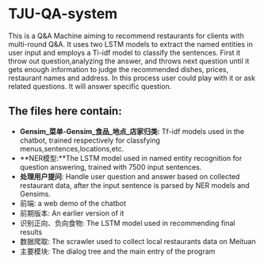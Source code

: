 # TJU-QA-system  
This is a Q&A Machine aiming to recommend restaurants for clients with multi-round Q&A. It uses two LSTM models to extract the named entities in user input and employs a Ti-idf model to classify the sentences. First it throw out question,analyzing the answer, and throws next question until it gets enough information to judge the recommended dishes, prices, restaurant names and address. In this process user could play with it or ask related questions. It will answer specific question.  
## The files here contain:  
+ **Gensim_菜单-Gensim_食品_地点_店家归类:** Tf-idf models used in the chatbot, trained respectively for classfying menus,sentences,locations,etc.  
+ **NER模型:**The LSTM model used in named entity recognition for question answering, trained with 7500 input sentences.
+ **处理用户提问**: Handle user question and answer based on collected restaurant data, after the input sentence is parsed by NER models and Gensims.  
+ 前端: a web demo of the chatbot  
+ 前期版本: An earlier version of it  
+ 识别正向、负向食物: The LSTM model used in recommending final results  
+ 数据爬取: The scrawler used to collect local restaurants data on Meituan  
+ 主要模块: The dialog tree and the main entry of the program
